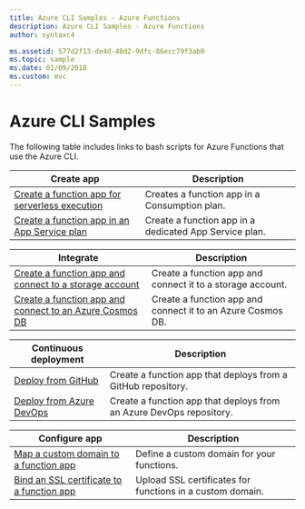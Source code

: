 ```yaml
---
title: Azure CLI Samples - Azure Functions 
description: Azure CLI Samples - Azure Functions
author: syntaxc4

ms.assetid: 577d2f13-de4d-40d2-9dfc-86ecc79f3ab0
ms.topic: sample
ms.date: 01/09/2018
ms.custom: mvc
---
```


# Azure CLI Samples

The following table includes links to bash scripts for Azure Functions that use the Azure CLI.

<a id="create"></a>

| Create app | Description |
|---|---|
| [Create a function app for serverless execution](scripts/functions-cli-create-serverless.md) | Creates a function app in a Consumption plan.  |
| [Create a function app in an App Service plan](scripts/functions-cli-create-app-service-plan.md) | Create a function app in a dedicated App Service plan. |

| Integrate | Description|
|---|---|
| [Create a function app and connect to a storage account](scripts/functions-cli-create-function-app-connect-to-storage-account.md) | Create a function app and connect it to a storage account. |
| [Create a function app and connect to an Azure Cosmos DB](scripts/functions-cli-create-function-app-connect-to-cosmos-db.md) | Create a function app and connect it to an Azure Cosmos DB. |

| Continuous deployment | Description|
|---|---|
| [Deploy from GitHub](scripts/functions-cli-create-function-app-github-continuous.md) | Create a function app that deploys from a GitHub repository.  |
| [Deploy from Azure DevOps](scripts/functions-cli-create-function-app-vsts-continuous.md) | Create a function app that deploys from an Azure DevOps repository.  |

| Configure app | Description |
|---|---|
| [Map a custom domain to a function app](scripts/functions-cli-configure-custom-domain.md) | Define a custom domain for your functions.  |
| [Bind an SSL certificate to a function app](scripts/functions-cli-configure-ssl-certificate.md)  |  Upload SSL certificates for functions in a custom domain. |

<!---

|**Scale app**||

|**Connect app to resources**||
-->
